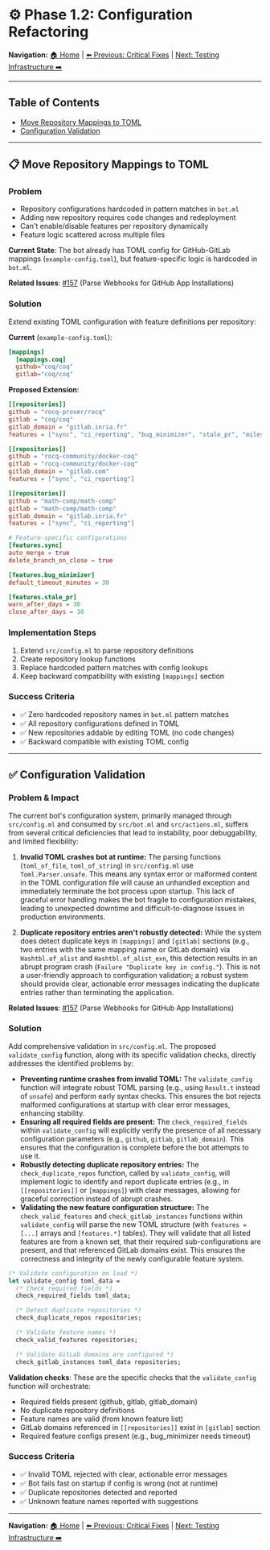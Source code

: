 # :gear: Phase 1.2: Configuration Refactoring

**Navigation:** [:house: Home](README.md) | [:arrow_left: Previous: Critical Fixes](04-phase0-critical-fixes.md) | [Next: Testing Infrastructure :arrow_right:](06-phase0-testing-infra.md)

---

## Table of Contents
- [Move Repository Mappings to TOML](#move-repository-mappings-to-toml)
- [Configuration Validation](#configuration-validation)

---

## :clipboard: Move Repository Mappings to TOML

### Problem

- Repository configurations hardcoded in pattern matches in `bot.ml`
- Adding new repository requires code changes and redeployment
- Can't enable/disable features per repository dynamically
- Feature logic scattered across multiple files

**Current State**: The bot already has TOML config for GitHub-GitLab mappings (`example-config.toml`), but feature-specific logic is hardcoded in `bot.ml`.

**Related Issues**: [#157](docs/issues/roadmap/templates/unlabeled/issue-157-parse-webhooks-for-github-app-installations.md) (Parse Webhooks for GitHub App Installations)

### Solution

Extend existing TOML configuration with feature definitions per repository:

**Current** (`example-config.toml`):
```toml
[mappings]
  [mappings.coq]
  github="coq/coq"
  gitlab="coq/coq"
```

**Proposed Extension**:
```toml
[[repositories]]
github = "rocq-prover/rocq"
gitlab = "coq/coq"
gitlab_domain = "gitlab.inria.fr"
features = ["sync", "ci_reporting", "bug_minimizer", "stale_pr", "milestone_sync", "backport_manager"]

[[repositories]]
github = "rocq-community/docker-coq"
gitlab = "rocq-community/docker-coq"
gitlab_domain = "gitlab.com"
features = ["sync", "ci_reporting"]

[[repositories]]
github = "math-comp/math-comp"
gitlab = "math-comp/math-comp"
gitlab_domain = "gitlab.inria.fr"
features = ["sync", "ci_reporting"]

# Feature-specific configurations
[features.sync]
auto_merge = true
delete_branch_on_close = true

[features.bug_minimizer]
default_timeout_minutes = 30

[features.stale_pr]
warn_after_days = 30
close_after_days = 30
```

### Implementation Steps

1. Extend `src/config.ml` to parse repository definitions
2. Create repository lookup functions
3. Replace hardcoded pattern matches with config lookups
4. Keep backward compatibility with existing `[mappings]` section

### Success Criteria

- :white_check_mark: Zero hardcoded repository names in `bot.ml` pattern matches
- :white_check_mark: All repository configurations defined in TOML
- :white_check_mark: New repositories addable by editing TOML (no code changes)
- :white_check_mark: Backward compatible with existing TOML config

---

## :white_check_mark: Configuration Validation

### Problem & Impact

The current bot's configuration system, primarily managed through `src/config.ml` and consumed by `src/bot.ml` and `src/actions.ml`, suffers from several critical deficiencies that lead to instability, poor debuggability, and limited flexibility:

1.  **Invalid TOML crashes bot at runtime:** The parsing functions (`toml_of_file`, `toml_of_string`) in `src/config.ml` use `Toml.Parser.unsafe`. This means any syntax error or malformed content in the TOML configuration file will cause an unhandled exception and immediately terminate the bot process upon startup. This lack of graceful error handling makes the bot fragile to configuration mistakes, leading to unexpected downtime and difficult-to-diagnose issues in production environments.


3.  **Duplicate repository entries aren't robustly detected:** While the system does detect duplicate keys in `[mappings]` and `[gitlab]` sections (e.g., two entries with the same mapping name or GitLab domain) via `Hashtbl.of_alist` and `Hashtbl.of_alist_exn`, this detection results in an abrupt program crash (`Failure "Duplicate key in config."`). This is not a user-friendly approach to configuration validation; a robust system should provide clear, actionable error messages indicating the duplicate entries rather than terminating the application.

**Related Issues**: [#157](docs/issues/roadmap/templates/unlabeled/issue-157-parse-webhooks-for-github-app-installations.md) (Parse Webhooks for GitHub App Installations)


### Solution

Add comprehensive validation in `src/config.ml`. The proposed `validate_config` function, along with its specific validation checks, directly addresses the identified problems by:

*   **Preventing runtime crashes from invalid TOML:** The `validate_config` function will integrate robust TOML parsing (e.g., using `Result.t` instead of `unsafe`) and perform early syntax checks. This ensures the bot rejects malformed configurations at startup with clear error messages, enhancing stability.
*   **Ensuring all required fields are present:** The `check_required_fields` within `validate_config` will explicitly verify the presence of all necessary configuration parameters (e.g., `github`, `gitlab`, `gitlab_domain`). This ensures that the configuration is complete before the bot attempts to use it.
*   **Robustly detecting duplicate repository entries:** The `check_duplicate_repos` function, called by `validate_config`, will implement logic to identify and report duplicate entries (e.g., in `[[repositories]]` or `[mappings]`) with clear messages, allowing for graceful correction instead of abrupt crashes.
*   **Validating the new feature configuration structure:** The `check_valid_features` and `check_gitlab_instances` functions within `validate_config` will parse the new TOML structure (with `features = [...]` arrays and `[features.*]` tables). They will validate that all listed features are from a known set, that their required sub-configurations are present, and that referenced GitLab domains exist. This ensures the correctness and integrity of the newly configurable feature system.

```ocaml
(* Validate configuration on load *)
let validate_config toml_data =
  (* Check required fields *)
  check_required_fields toml_data;

  (* Detect duplicate repositories *)
  check_duplicate_repos repositories;

  (* Validate feature names *)
  check_valid_features repositories;

  (* Validate GitLab domains are configured *)
  check_gitlab_instances toml_data repositories;
```

**Validation checks**: These are the specific checks that the `validate_config` function will orchestrate:
- Required fields present (github, gitlab, gitlab_domain)
- No duplicate repository definitions
- Feature names are valid (from known feature list)
- GitLab domains referenced in `[[repositories]]` exist in `[gitlab]` section
- Required feature configs present (e.g., bug_minimizer needs timeout)

### Success Criteria

- ✅ Invalid TOML rejected with clear, actionable error messages
- ✅ Bot fails fast on startup if config is wrong (not at runtime)
- ✅ Duplicate repositories detected and reported
- ✅ Unknown feature names reported with suggestions

---

**Navigation:** [:house: Home](README.md) | [:arrow_left: Previous: Critical Fixes](04-phase0-critical-fixes.md) | [Next: Testing Infrastructure :arrow_right:](06-phase0-testing-infra.md)
